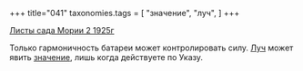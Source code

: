 +++
title="041"
taxonomies.tags = [
 "значение",
 "луч",
]
+++

[Листы сада Мории 2 1925г](/agni/1925)

Только гармоничность батареи может контролировать силу. [Луч](/tags/луч) может явить [значение](/tags/значение), лишь когда действуете по Указу.   

